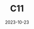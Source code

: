 ---
title: C11
date: 2023-10-23
image: "C11.jpeg"
palette: Ha/Oiii/-
gear:
- ref: azgti
- ref: gt71
- ref: asi662
  settings:
    exposure: 120s
    gain: 252
    binning: 1x
    frames:
      units: ""
      lights: 36
      darks: 20
      bias: 60
- ref: lextreme
---